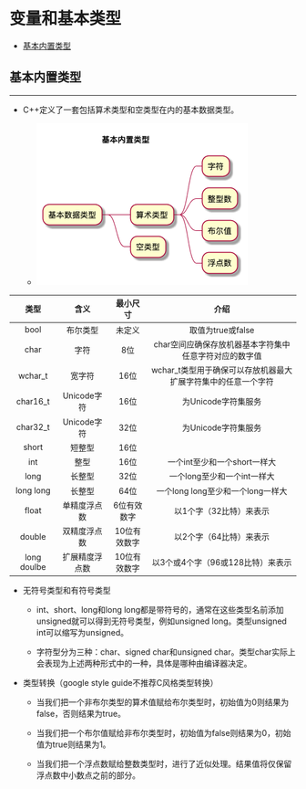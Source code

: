 # 变量和基本类型

  + [基本内置类型](#基本内置类型)

## 基本内置类型

***

  + C++定义了一套包括算术类型和空类型在内的基本数据类型。

    - ![](./resources/basicDataTypes.png)

| 类型 | 含义 | 最小尺寸 | 介绍 |
| :----: | :----: | :----: | :----: |
| bool | 布尔类型 | 未定义 | 取值为true或false |
| char | 字符 | 8位 | char空间应确保存放机器基本字符集中任意字符对应的数字值 |
| wchar_t | 宽字符| 16位 | wchar_t类型用于确保可以存放机器最大扩展字符集中的任意一个字符 |
| char16_t | Unicode字符 | 16位 | 为Unicode字符集服务 |
| char32_t | Unicode字符 | 32位 | 为Unicode字符集服务 |
| short | 短整型 | 16位 | |
| int | 整型 | 16位 | 一个int至少和一个short一样大 |
| long | 长整型 | 32位 | 一个long至少和一个int一样大 |
| long long | 长整型 | 64位 | 一个long long至少和一个long一样大 |
| float | 单精度浮点数 | 6位有效数字 | 以1个字（32比特）来表示 |
| double | 双精度浮点数 | 10位有效数字 | 以2个字（64比特）来表示 |
| long doulbe | 扩展精度浮点数 | 10位有效数字 | 以3个或4个字（96或128比特）来表示 |

  + 无符号类型和有符号类型

    - int、short、long和long long都是带符号的，通常在这些类型名前添加unsigned就可以得到无符号类型，例如unsigned long。类型unsigned int可以缩写为unsigned。

    - 字符型分为三种：char、signed char和unsigned char。类型char实际上会表现为上述两种形式中的一种，具体是哪种由编译器决定。

  + 类型转换（google style guide不推荐C风格类型转换）

    - 当我们把一个非布尔类型的算术值赋给布尔类型时，初始值为0则结果为false，否则结果为true。

    - 当我们把一个布尔值赋给非布尔类型时，初始值为false则结果为0，初始值为true则结果为1。

    - 当我们把一个浮点数赋给整数类型时，进行了近似处理。结果值将仅保留浮点数中小数点之前的部分。
